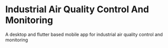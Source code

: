 # Industrial Air Quality Control And Monitoring
A desktop and flutter based mobile app for industrial air quality control and monitoring
